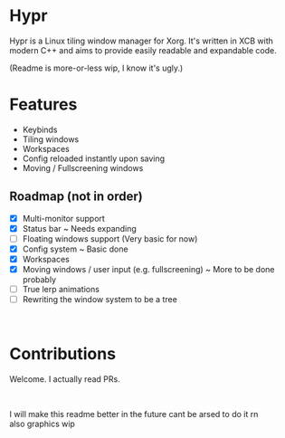 # Hypr

Hypr is a Linux tiling window manager for Xorg. It's written in XCB with modern C++ and aims to provide easily readable and expandable code.

(Readme is more-or-less wip, I know it's ugly.)
<br/>

# Features
- Keybinds
- Tiling windows
- Workspaces
- Config reloaded instantly upon saving
- Moving / Fullscreening windows

## Roadmap (not in order)
- [x] Multi-monitor support
- [x] Status bar ~ Needs expanding
- [ ] Floating windows support (Very basic for now)
- [x] Config system ~ Basic done
- [x] Workspaces
- [x] Moving windows / user input (e.g. fullscreening) ~ More to be done probably
- [ ] True lerp animations
- [ ] Rewriting the window system to be a tree

<br/>

# Contributions
Welcome. I actually read PRs.

<br/>

I will make this readme better in the future cant be arsed to do it rn
<br/> also graphics wip
